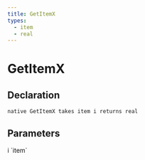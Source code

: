```yaml
---
title: GetItemX
types:
  - item
  - real
---
```


# GetItemX

## Declaration

```
native GetItemX takes item i returns real
```

## Parameters
<dl>
  <dt>i `item`</dt>
  <dd></dd>
</dl>